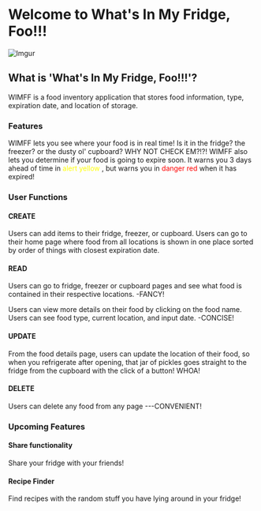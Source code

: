 # Welcome to What's In My Fridge, Foo!!!

![Imgur](https://i.imgur.com/9xBhHhe.png)

## What is 'What's In My Fridge, Foo!!!'?
WIMFF is a food inventory application that stores food information, type, expiration date, and location of storage. 

### Features
WIMFF lets you see where your food is in real time! Is it in the fridge? the freezer? or the dusty ol' cupboard? WHY NOT CHECK EM?!?!
WIMFF also lets you determine if your food is going to expire soon. It warns you 3 days ahead of time in <span style="color:yellow"> alert yellow </span>, but warns you in <span style="color:red"> danger red </span> when it has expired!

### User Functions

#### CREATE
Users can add items to their fridge, freezer, or cupboard.
Users can go to their home page where food from all locations is shown in one place sorted by order of things with closest expiration date.

#### READ
Users can go to fridge, freezer or cupboard pages and see what food is contained in their respective locations. -FANCY!

Users can view more details on their food by clicking on the food name. Users can see food type, current location, and input date. -CONCISE!

#### UPDATE
From the food details page, users can update the location of their food, so when you refrigerate after opening, that jar of pickles goes straight to the fridge from the cupboard with the click of a button! WHOA!


#### DELETE
Users can delete any food from any page ---CONVENIENT!


### Upcoming Features

#### Share functionality 
Share your fridge with your friends!

#### Recipe Finder
Find recipes with the random stuff you have lying around in your fridge!



